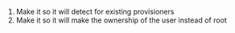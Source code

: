 1. Make it so it will detect for existing provisioners
2. Make it so it will make the ownership of the user instead of root
